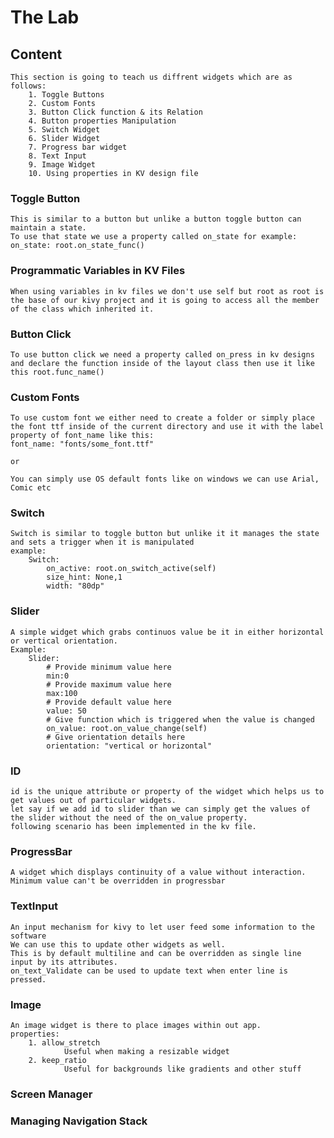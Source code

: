# The Lab

## Content

    This section is going to teach us diffrent widgets which are as follows:
        1. Toggle Buttons
        2. Custom Fonts
        3. Button Click function & its Relation
        4. Button properties Manipulation
        5. Switch Widget
        6. Slider Widget
        7. Progress bar widget
        8. Text Input
        9. Image Widget
        10. Using properties in KV design file

### Toggle Button

    This is similar to a button but unlike a button toggle button can maintain a state.
    To use that state we use a property called on_state for example:
    on_state: root.on_state_func()

### Programmatic Variables in KV Files

    When using variables in kv files we don't use self but root as root is the base of our kivy project and it is going to access all the member of the class which inherited it.

### Button Click

    To use button click we need a property called on_press in kv designs and declare the function inside of the layout class then use it like this root.func_name()

### Custom Fonts

    To use custom font we either need to create a folder or simply place the font ttf inside of the current directory and use it with the label property of font_name like this:
    font_name: "fonts/some_font.ttf"
    
    or

    You can simply use OS default fonts like on windows we can use Arial, Comic etc

### Switch

    Switch is similar to toggle button but unlike it it manages the state and sets a trigger when it is manipulated
    example:
        Switch:
            on_active: root.on_switch_active(self)
            size_hint: None,1
            width: "80dp"

### Slider

    A simple widget which grabs continuos value be it in either horizontal or vertical orientation.
    Example:
        Slider:
            # Provide minimum value here
            min:0
            # Provide maximum value here
            max:100
            # Provide default value here
            value: 50
            # Give function which is triggered when the value is changed
            on_value: root.on_value_change(self)
            # Give orientation details here
            orientation: "vertical or horizontal"

### ID

    id is the unique attribute or property of the widget which helps us to get values out of particular widgets.
    let say if we add id to slider than we can simply get the values of the slider without the need of the on_value property.
    following scenario has been implemented in the kv file.

### ProgressBar

    A widget which displays continuity of a value without interaction.
    Minimum value can't be overridden in progressbar

### TextInput

    An input mechanism for kivy to let user feed some information to the software
    We can use this to update other widgets as well.
    This is by default multiline and can be overridden as single line input by its attributes.
    on_text_Validate can be used to update text when enter line is pressed.

### Image

    An image widget is there to place images within out app.
    properties:
        1. allow_stretch
                Useful when making a resizable widget
        2. keep_ratio
                Useful for backgrounds like gradients and other stuff

### Screen Manager

### Managing Navigation Stack